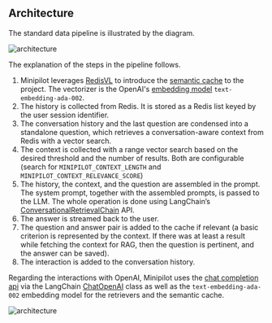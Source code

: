 ## Architecture

The standard data pipeline is illustrated by the diagram.

![architecture](../src/static/images/minipilot-data-pipeline.png)

The explanation of the steps in the pipeline follows.

1. Minipilot leverages [RedisVL](https://redis.io/docs/latest/integrate/redisvl/) to introduce the [semantic cache](https://redis.io/docs/latest/integrate/redisvl/user-guide/semantic-caching/) to the project. The vectorizer is the OpenAI's [embedding model](https://platform.openai.com/docs/guides/embeddings/embedding-models) `text-embedding-ada-002`.
2. The history is collected from Redis. It is stored as a Redis list keyed by the user session identifier.
3. The conversation history and the last question are condensed into a standalone question, which retrieves a conversation-aware context from Redis with a vector search.
4. The context is collected with a range vector search based on the desired threshold and the number of results. Both are configurable (search for `MINIPILOT_CONTEXT_LENGTH` and `MINIPILOT_CONTEXT_RELEVANCE_SCORE`)
5. The history, the context, and the question are assembled in the prompt. The system prompt, together with the assembled prompts, is passed to the LLM. The whole operation is done using LangChain’s [ConversationalRetrievalChain](https://api.python.langchain.com/en/latest/chains/langchain.chains.conversational_retrieval.base.ConversationalRetrievalChain.html) API.
6. The answer is streamed back to the user.
7. The question and answer pair is added to the cache if relevant (a basic criterion is represented by the context. If there was at least a result while fetching the context for RAG, then the question is pertinent, and the answer can be saved).
8. The interaction is added to the conversation history.

Regarding the interactions with OpenAI, Minipilot uses the [chat completion api](https://platform.openai.com/docs/guides/chat-completions) via the LangChain [ChatOpenAI](https://python.langchain.com/v0.2/docs/integrations/chat/openai/) class as well as the `text-embedding-ada-002` embedding model for the retrievers and the semantic cache.

![architecture](../src/static/images/minipilot-ai-pipeline.png)